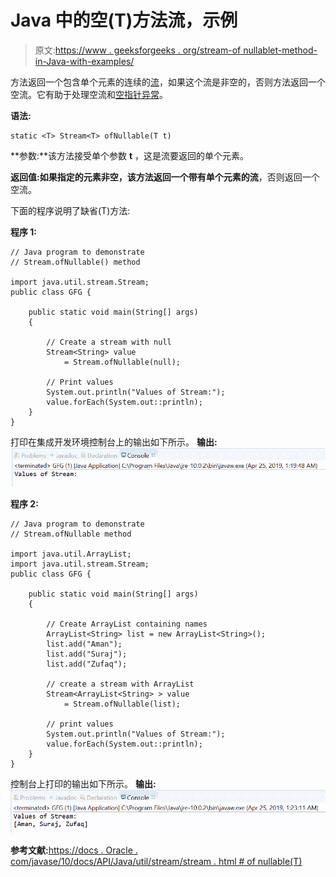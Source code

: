 # Java 中的空(T)方法流，示例

> 原文:[https://www . geeksforgeeks . org/stream-of nullablet-method-in-Java-with-examples/](https://www.geeksforgeeks.org/stream-ofnullablet-method-in-java-with-examples/)

方法返回一个包含单个元素的连续的[流](https://www.geeksforgeeks.org/stream-in-java/)，如果这个流是非空的，否则方法返回一个空流。它有助于处理空流和[空指针异常](https://www.geeksforgeeks.org/null-pointer-exception-in-java/)。

**语法:**

```
static <T> Stream<T> ofNullable(T t)

```

**参数:**该方法接受单个参数 **t** ，这是流要返回的单个元素。

**返回值:**如果指定的元素非空，该方法返回一个带有单个元素的**流**，否则返回一个空流。

下面的程序说明了缺省(T)方法:

**程序 1:**

```
// Java program to demonstrate
// Stream.ofNullable() method

import java.util.stream.Stream;
public class GFG {

    public static void main(String[] args)
    {

        // Create a stream with null
        Stream<String> value
            = Stream.ofNullable(null);

        // Print values
        System.out.println("Values of Stream:");
        value.forEach(System.out::println);
    }
}
```

打印在集成开发环境控制台上的输出如下所示。
**输出:**
![](img/5494ada052f154101cb28529888a452f.png)

**程序 2:**

```
// Java program to demonstrate
// Stream.ofNullable method

import java.util.ArrayList;
import java.util.stream.Stream;
public class GFG {

    public static void main(String[] args)
    {

        // Create ArrayList containing names
        ArrayList<String> list = new ArrayList<String>();
        list.add("Aman");
        list.add("Suraj");
        list.add("Zufaq");

        // create a stream with ArrayList
        Stream<ArrayList<String> > value
            = Stream.ofNullable(list);

        // print values
        System.out.println("Values of Stream:");
        value.forEach(System.out::println);
    }
}
```

控制台上打印的输出如下所示。
**输出:**
![](img/70b811bdedbb0b0b0444cfd9bd536178.png)

**参考文献:**[https://docs . Oracle . com/javase/10/docs/API/Java/util/stream/stream . html # of nullable(T)](https://docs.oracle.com/javase/10/docs/api/java/util/stream/Stream.html#ofNullable(T))